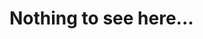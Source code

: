 # Nothing to see here...

<!---
D-Chandrahas/D-Chandrahas is a ✨ special ✨ repository because its `README.md` (this file) appears on your GitHub profile.
You can click the Preview link to take a look at your changes.
--->

